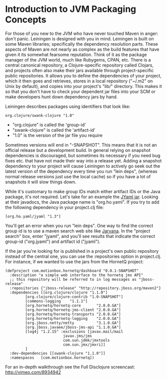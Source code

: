 # Introduction to JVM Packaging Concepts

For those of you new to the JVM who have never touched Maven in anger:
don't panic. Leiningen is designed with you in mind. Leiningen is
built on some Maven libraries; specifically the dependency resolution
parts. These aspects of Maven are not nearly as complex as the build
features that have given it its somewhat fearsome reputation. Think of
it as the package manager of the JVM world, much like Rubygems, CPAN,
etc. There is a central canonical repository, a Clojure-specific
repository called Clojars, and projects often also make their jars
available through project-specific public repositories. It allows you
to define the dependencies of your project, which it then goes and
retrieves, stores in a local repository ("~/.m2" on Unix by default),
and copies into your project's "lib/" directory. This makes it so that
you don't have to check your dependent jar files into your SCM or make
developers hunt down dependency jars by hand.

Leiningen describes packages using identifiers that look like:

    org.clojure/swank-clojure "1.0"

* "org.clojure" is called the 'group-id'
* "swank-clojure" is called the 'artifact-id'
* "1.0" is the version of the jar file you require

Sometimes versions will end in "-SNAPSHOT". This means that it is not
an official release but a development build. In general relying on
snapshot dependencies is discouraged, but sometimes its necessary if
you need bug fixes etc. that have not made their way into a release
yet. Adding a snapshot dependency to your project will cause Leiningen
to actively go seek out the latest version of the dependency every
time you run "lein deps", (whereas normal release versions just use
the local cache) so if you have a lot of snapshots it will slow things
down.

While it's customary to make group IDs match either artifact IDs or
the Java package, it's not required. Let's take for an example the
[JYaml jar](http://jyaml.sourceforge.net). Looking at their javadocs,
the Java package name is "org.ho.yaml". If you try to add the
following dependency in your project.clj file:

    [org.ho.yaml/jyaml "1.3"]

You'll get an error when you run "lein deps". One way to find the
correct group id is to use a maven search web site like
[Jarvana](http://jarvana.com). In the "project search" box, enter
"jyaml", and you'll see results that indicate the correct group-id
("org.jyaml") and artifact id ("jyaml").

If the jar you're looking for is published in a project's own public
repository instead of the central one, you can use the :repositories
option in project.clj. For instance, if we wanted to use the jars from
the HornetQ project:

    (defproject com.motionbox.hornetq/dashboard "0.0.1-SNAPSHOT"
      :description "a simple web interface to the hornetq jmx API"
      ;; this repository will be referred to in log messages as "jboss-release"
      :repositories {"jboss-release" "http://repository.jboss.org/maven2"}
      :dependencies [[org.clojure/clojure "1.1.0"]
             [org.clojure/clojure-contrib "1.0-SNAPSHOT"]
             [commons-logging    "1.1.1"]
             [org.hornetq/hornetq-core       "2.0.0.GA"]
             [org.hornetq/hornetq-jms-client "2.0.0.GA"]
             [org.hornetq/hornetq-transports "2.0.0.GA"]
             [org.hornetq/hornetq-logging    "2.0.0.GA"]
             [org.jboss.netty/netty          "3.1.0.GA"]
             [org.jboss.javaee/jboss-jms-api "1.1.0.GA"]
             [log4j "1.2.15" :exclusions [javax.mail/mail
                              javax.jms/jms
                              com.sun.jdmk/jmxtools
                              com.sun.jmx/jmxri]]
             ]
      :dev-dependencies [[swank-clojure "1.1.0"]]
      :namespaces   [com.motionbox.hornetq])

For an in-depth walkthrough see the Full Disclojure screencast:
http://vimeo.com/8934942
